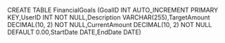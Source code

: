 CREATE TABLE FinancialGoals (GoalID INT AUTO_INCREMENT PRIMARY KEY,UserID INT NOT NULL,Description VARCHAR(255),TargetAmount DECIMAL(10, 2) NOT NULL,CurrentAmount DECIMAL(10, 2) NOT NULL DEFAULT 0.00,StartDate DATE,EndDate DATE)
